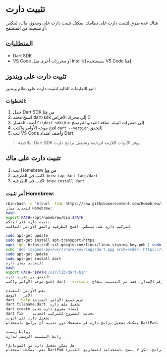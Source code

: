 # تثبيت دارت

هناك عدة طرق لتثبيت دارت على نظامك. يمكنك تثبيت دارت على ويندوز، ماك، لينكس أو تشغيله من المتصفح.

## المتطلبات
- Dart SDK
- VS Code أو محررات أخرى مثل Intellij [سنستخدم VS Code هنا]

## تثبيت دارت على ويندوز
اتبع التعليمات التالية لتثبيت دارت على نظام ويندوز:

### الخطوات:
1. حمل Dart SDK من [هنا](https://dart.dev/get-dart)
2. انسخ مجلد dart-sdk إلى محرك الأقراص C
3. أضف المسار `C:\dart-sdk\bin` إلى متغيرات البيئة. شاهد الفيديو للتوضيح
4. افتح موجه الأوامر واكتب `dart --version` للتحقق
5. ثبت VS Code وأضف امتداد Dart

> ملاحظة: Dart SDK يوفر الأدوات اللازمة لترجمة وتشغيل برامج دارت.

## تثبيت دارت على ماك
1. ثبت Homebrew من [هنا](https://brew.sh)
2. اكتب في الطرفية: `brew tap dart-lang/dart`
3. اكتب في الطرفية: `brew install dart`

### أمر تثبيت Homebrew:
```bash
/bin/bash -c "$(curl -fsSL https://raw.githubusercontent.com/Homebrew/install/HEAD/install.sh)"
لتحديد مسار Homebrew:
bash
export PATH=/opt/homebrew/bin:$PATH
تثبيت دارت على لينكس
لتركيب دارت على لينكس، افتح الطرفية والصق الأوامر التالية:
```
```bash
sudo apt-get update
sudo apt-get install apt-transport-https
wget -qO- https://dl-ssl.google.com/linux/linux_signing_key.pub | sudo gpg --dearmor -o /usr/share/keyrings/dart.gpg
echo 'deb [signed-by=/usr/share/keyrings/dart.gpg arch=amd64] https://storage.googleapis.com/download.dartlang.org/linux/debian stable main' | sudo tee /etc/apt/sources.list.d/dart_stable.list
sudo apt-get update
sudo apt-get install dart
لتحديد مسار دارت:
bash
export PATH="$PATH:/usr/lib/dart/bin"
التحقق من تثبيت دارت
افتح موجه الأوامر واكتب dart --version. إذا ظهر رقم الإصدار، فقد تم التثبيت بنجاح.

بعض الأوامر المفيدة
الأمر	الوصف
dart --help	عرض جميع الأوامر المتاحة
dart filename.dart	تشغيل ملف دارت
dart create	إنشاء مشروع دارت جديد
dart fix	تحديث المشروع للتركيب الجديد
تشغيل دارت على الويب
يمكنك تشغيل برامج دارت في متصفحك دون تثبيت أي برامج باستخدام DartPad.

روابط رسمية
رابط التثبيت الرسمي لدارت

هل يمكن تشغيل دارت من الموبايل؟
نعم، يمكنك استخدام DartPad لتشغيل برامج دارت بسيطة من هاتفك دون تثبيت أي برامج. لكن لا ينصح باستخدامه للمشاريع الكبيرة.